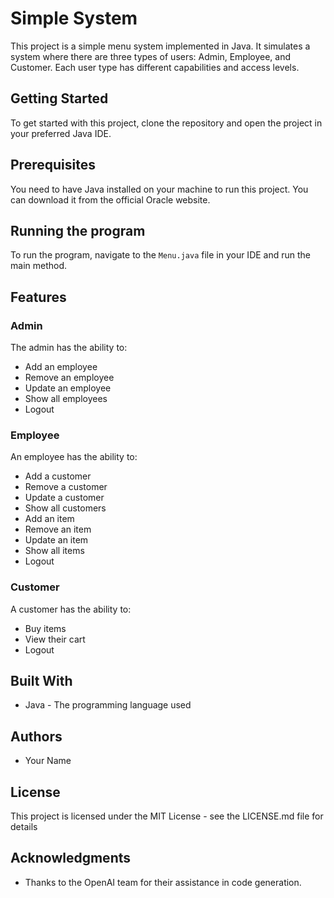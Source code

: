 # Simple  System

This project is a simple menu system implemented in Java. It simulates a system where there are three types of users: Admin, Employee, and Customer. Each user type has different capabilities and access levels.

## Getting Started

To get started with this project, clone the repository and open the project in your preferred Java IDE.

## Prerequisites

You need to have Java installed on your machine to run this project. You can download it from the official Oracle website.

## Running the program

To run the program, navigate to the `Menu.java` file in your IDE and run the main method.

## Features

### Admin

The admin has the ability to:
- Add an employee
- Remove an employee
- Update an employee
- Show all employees
- Logout

### Employee

An employee has the ability to:
- Add a customer
- Remove a customer
- Update a customer
- Show all customers
- Add an item
- Remove an item
- Update an item
- Show all items
- Logout

### Customer

A customer has the ability to:
- Buy items
- View their cart
- Logout

## Built With

- Java - The programming language used

## Authors

- Your Name

## License

This project is licensed under the MIT License - see the LICENSE.md file for details

## Acknowledgments

- Thanks to the OpenAI team for their assistance in code generation.